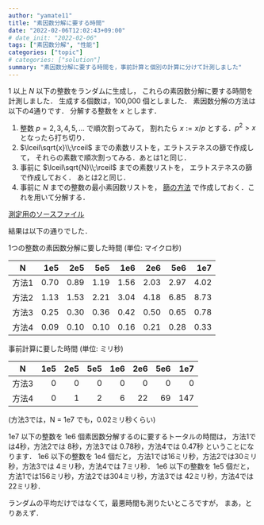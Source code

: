 ```yaml
---
author: "yamate11"
title: "素因数分解に要する時間"
date: "2022-02-06T12:02:43+09:00"
# date_init: "2022-02-06"
tags: ["素因数分解", "性能"]
categories: ["topic"]
# categories: ["solution"]
summary: "素因数分解に要する時間を，事前計算と個別の計算に分けて計測しました"
---
```


$1$ 以上 $N$ 以下の整数をランダムに生成し，
これらの素因数分解に要する時間を計測しました．
生成する個数は，100,000 個としました．
素因数分解の方法は以下の4通りです．
分解する整数を $x$ とします．

1. 整数 $p = 2, 3, 4, 5, \ldots$ で順次割ってみて，
   割れたら $x := x / p$ とする．$p^2 > x$ となったら打ち切り．
2. $\lceil\sqrt{x}\\;\rceil$ までの素数リストを，エラトステネスの篩で作成して，
   それらの素数で順次割ってみる．あとは1と同じ．
3. 事前に $\lceil\sqrt{N}\\;\rceil$ までの素数リストを，
   エラトステネスの篩で作成しておく．
   あとは2と同じ．
4. 事前に $N$ までの整数の最小素因数リストを，
   [篩の方法](https://qiita.com/rsk0315_h4x/items/ff3b542a4468679fb409)
   で作成しておく．これを用いて分解する．

[測定用のソースファイル](https://gist.github.com/yamate11/5b6209ddcb1d36f330ed2d6c0bb92c0b)

結果は以下の通りでした．

1つの整数の素因数分解に要した時間 (単位: マイクロ秒)

| N | 1e5 | 2e5 | 5e5 | 1e6 | 2e6 | 5e6 | 1e7 |
|---|---:|---:|--:|--:|--:|--:|--:|
| 方法1 | 0.70 | 0.89 | 1.19 | 1.56 | 2.03 | 2.97 | 4.02 |
| 方法2 | 1.13 | 1.53 | 2.21 | 3.04 | 4.18 | 6.85 | 8.73 |
| 方法3 | 0.25 | 0.30 | 0.36 | 0.42 | 0.50 | 0.65 | 0.78 |
| 方法4 | 0.09 | 0.10 | 0.10 | 0.16 | 0.21 | 0.28 | 0.33 |

事前計算に要した時間 (単位: ミリ秒)

| N | 1e5 | 2e5 | 5e5 | 1e6 | 2e6 | 5e6 | 1e7 |
|---|---:|---:|--:|--:|--:|--:|--:|
| 方法3 | 0 | 0 | 0 | 0 | 0 | 0 | 0 |
| 方法4 | 0 | 1 | 2 | 6 | 22 | 69 | 147 |

(方法3では，N = 1e7 でも，0.02ミリ秒くらい)

1e7 以下の整数を 1e6 個素因数分解するのに要するトータルの時間は，
方法1では4秒，方法2では 8秒，方法3では 0.78秒，方法4では 0.47秒
ということになります．
1e6 以下の整数を 1e4 個だと，
方法1では16ミリ秒，方法2では30ミリ秒，方法3では 4ミリ秒，方法4では 7ミリ秒．
1e6 以下の整数を 1e5 個だと，
方法1では156ミリ秒，方法2では304ミリ秒，方法3では 42ミリ秒，方法4では 22ミリ秒．


ランダムの平均だけではなくて，最悪時間も測りたいところですが，
まあ，とりあえず．




